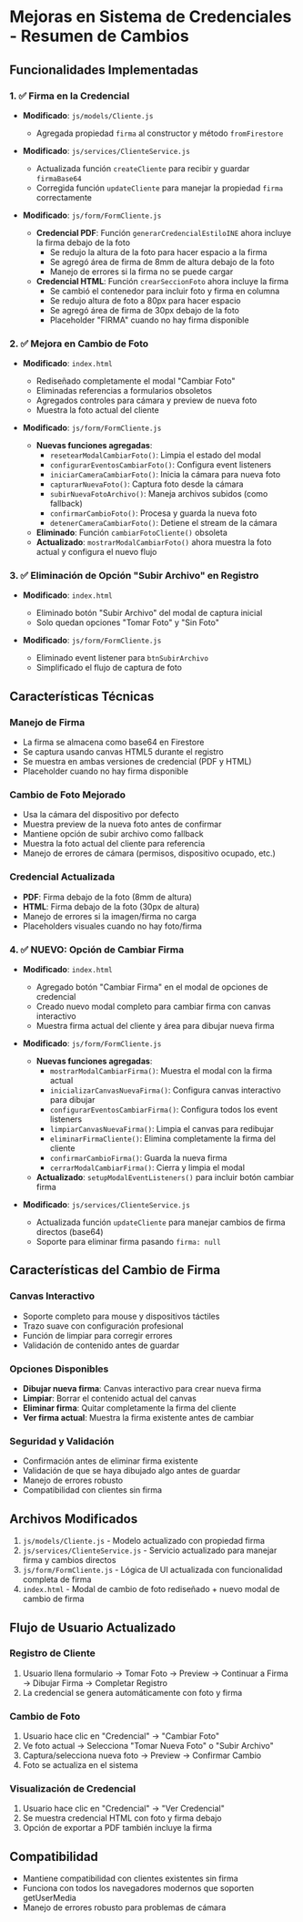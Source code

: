 # Mejoras en Sistema de Credenciales - Resumen de Cambios

## Funcionalidades Implementadas

### 1. ✅ Firma en la Credencial
- **Modificado**: `js/models/Cliente.js`
  - Agregada propiedad `firma` al constructor y método `fromFirestore`

- **Modificado**: `js/services/ClienteService.js`
  - Actualizada función `createCliente` para recibir y guardar `firmaBase64`
  - Corregida función `updateCliente` para manejar la propiedad `firma` correctamente

- **Modificado**: `js/form/FormCliente.js`
  - **Credencial PDF**: Función `generarCredencialEstiloINE` ahora incluye la firma debajo de la foto
    - Se redujo la altura de la foto para hacer espacio a la firma
    - Se agregó área de firma de 8mm de altura debajo de la foto
    - Manejo de errores si la firma no se puede cargar
  - **Credencial HTML**: Función `crearSeccionFoto` ahora incluye la firma
    - Se cambió el contenedor para incluir foto y firma en columna
    - Se redujo altura de foto a 80px para hacer espacio
    - Se agregó área de firma de 30px debajo de la foto
    - Placeholder "FIRMA" cuando no hay firma disponible

### 2. ✅ Mejora en Cambio de Foto
- **Modificado**: `index.html`
  - Rediseñado completamente el modal "Cambiar Foto"
  - Eliminadas referencias a formularios obsoletos
  - Agregados controles para cámara y preview de nueva foto
  - Muestra la foto actual del cliente

- **Modificado**: `js/form/FormCliente.js`
  - **Nuevas funciones agregadas**:
    - `resetearModalCambiarFoto()`: Limpia el estado del modal
    - `configurarEventosCambiarFoto()`: Configura event listeners
    - `iniciarCameraCambiarFoto()`: Inicia la cámara para nueva foto
    - `capturarNuevaFoto()`: Captura foto desde la cámara
    - `subirNuevaFotoArchivo()`: Maneja archivos subidos (como fallback)
    - `confirmarCambioFoto()`: Procesa y guarda la nueva foto
    - `detenerCameraCambiarFoto()`: Detiene el stream de la cámara
  - **Eliminado**: Función `cambiarFotoCliente()` obsoleta
  - **Actualizado**: `mostrarModalCambiarFoto()` ahora muestra la foto actual y configura el nuevo flujo

### 3. ✅ Eliminación de Opción "Subir Archivo" en Registro
- **Modificado**: `index.html`
  - Eliminado botón "Subir Archivo" del modal de captura inicial
  - Solo quedan opciones "Tomar Foto" y "Sin Foto"

- **Modificado**: `js/form/FormCliente.js`
  - Eliminado event listener para `btnSubirArchivo`
  - Simplificado el flujo de captura de foto

## Características Técnicas

### Manejo de Firma
- La firma se almacena como base64 en Firestore
- Se captura usando canvas HTML5 durante el registro
- Se muestra en ambas versiones de credencial (PDF y HTML)
- Placeholder cuando no hay firma disponible

### Cambio de Foto Mejorado
- Usa la cámara del dispositivo por defecto
- Muestra preview de la nueva foto antes de confirmar
- Mantiene opción de subir archivo como fallback
- Muestra la foto actual del cliente para referencia
- Manejo de errores de cámara (permisos, dispositivo ocupado, etc.)

### Credencial Actualizada
- **PDF**: Firma debajo de la foto (8mm de altura)
- **HTML**: Firma debajo de la foto (30px de altura)
- Manejo de errores si la imagen/firma no carga
- Placeholders visuales cuando no hay foto/firma

### 4. ✅ **NUEVO: Opción de Cambiar Firma**
- **Modificado**: `index.html`
  - Agregado botón "Cambiar Firma" en el modal de opciones de credencial
  - Creado nuevo modal completo para cambiar firma con canvas interactivo
  - Muestra firma actual del cliente y área para dibujar nueva firma

- **Modificado**: `js/form/FormCliente.js`
  - **Nuevas funciones agregadas**:
    - `mostrarModalCambiarFirma()`: Muestra el modal con la firma actual
    - `inicializarCanvasNuevaFirma()`: Configura canvas interactivo para dibujar
    - `configurarEventosCambiarFirma()`: Configura todos los event listeners
    - `limpiarCanvasNuevaFirma()`: Limpia el canvas para redibujar
    - `eliminarFirmaCliente()`: Elimina completamente la firma del cliente
    - `confirmarCambioFirma()`: Guarda la nueva firma
    - `cerrarModalCambiarFirma()`: Cierra y limpia el modal
  - **Actualizado**: `setupModalEventListeners()` para incluir botón cambiar firma

- **Modificado**: `js/services/ClienteService.js`
  - Actualizada función `updateCliente` para manejar cambios de firma directos (base64)
  - Soporte para eliminar firma pasando `firma: null`

## Características del Cambio de Firma

### Canvas Interactivo
- Soporte completo para mouse y dispositivos táctiles
- Trazo suave con configuración profesional
- Función de limpiar para corregir errores
- Validación de contenido antes de guardar

### Opciones Disponibles
- **Dibujar nueva firma**: Canvas interactivo para crear nueva firma
- **Limpiar**: Borrar el contenido actual del canvas
- **Eliminar firma**: Quitar completamente la firma del cliente
- **Ver firma actual**: Muestra la firma existente antes de cambiar

### Seguridad y Validación
- Confirmación antes de eliminar firma existente
- Validación de que se haya dibujado algo antes de guardar
- Manejo de errores robusto
- Compatibilidad con clientes sin firma

## Archivos Modificados
1. `js/models/Cliente.js` - Modelo actualizado con propiedad firma
2. `js/services/ClienteService.js` - Servicio actualizado para manejar firma y cambios directos
3. `js/form/FormCliente.js` - Lógica de UI actualizada con funcionalidad completa de firma
4. `index.html` - Modal de cambio de foto rediseñado + nuevo modal de cambio de firma

## Flujo de Usuario Actualizado

### Registro de Cliente
1. Usuario llena formulario → Tomar Foto → Preview → Continuar a Firma → Dibujar Firma → Completar Registro
2. La credencial se genera automáticamente con foto y firma

### Cambio de Foto
1. Usuario hace clic en "Credencial" → "Cambiar Foto"
2. Ve foto actual → Selecciona "Tomar Nueva Foto" o "Subir Archivo"
3. Captura/selecciona nueva foto → Preview → Confirmar Cambio
4. Foto se actualiza en el sistema

### Visualización de Credencial
1. Usuario hace clic en "Credencial" → "Ver Credencial"
2. Se muestra credencial HTML con foto y firma debajo
3. Opción de exportar a PDF también incluye la firma

## Compatibilidad
- Mantiene compatibilidad con clientes existentes sin firma
- Funciona con todos los navegadores modernos que soporten getUserMedia
- Manejo de errores robusto para problemas de cámara